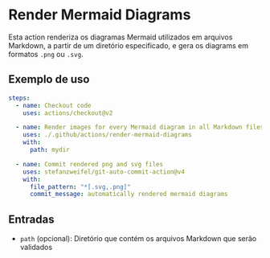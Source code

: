 # Render Mermaid Diagrams

Esta action renderiza os diagramas Mermaid utilizados em arquivos Markdown, a partir de um diretório especificado, e gera os diagrams em formatos `.png` ou `.svg`.

## Exemplo de uso

```yaml
steps:
  - name: Checkout code
    uses: actions/checkout@v2

  - name: Render images for every Mermaid diagram in all Markdown files (*.md) in the repo
    uses: ./.github/actions/render-mermaid-diagrams
    with:
      path: mydir

  - name: Commit rendered png and svg files
    uses: stefanzweifel/git-auto-commit-action@v4
    with:
      file_pattern: "*[.svg,.png]"
      commit_message: automatically rendered mermaid diagrams
```

## Entradas

* `path` (opcional): Diretório que contém os arquivos Markdown que serão validados
